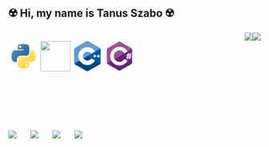## ☢️ Hi, my name is Tanus Szabo ☢️



<p>
  <img align="right" height=200 src="https://github-readme-stats.vercel.app/api/top-langs/?username=tanusszabo&theme=calm&layout=compact"/>
  <img align="right" width=20></a>
  <img align="right" height=200 src="https://github-readme-stats.vercel.app/api?username=tanusszabo&theme=calm&show_icons=true&rank_icon=github&include_all_commits=true" />
  
  <div align="left"><br>
    <img height="60" width="60" src="https://github.com/devicons/devicon/blob/master/icons/python/python-original.svg">
    <img height="60" width="60" src="https://upload.wikimedia.org/wikipedia/commons/b/b8/Fortran_logo.svg">
  <!--   <br><br> -->
    <img height="60" width="60" src="https://github.com/devicons/devicon/blob/master/icons/cplusplus/cplusplus-original.svg">
    <img height="60" width="60" src="https://github.com/devicons/devicon/blob/master/icons/csharp/csharp-original.svg">
  </div>
</p>

<br/><br/><br/><br/>

<div align="left"><br>
  <a href="mailto:tanusszabo@gmail.com">
    <img src="https://img.shields.io/badge/Gmail-D14836?style=for-the-badge&logo=gmail&logoColor=white&logoWidth=46.25" align="center" width=150></a>
  <img width=20></a>
  <a href="https://www.linkedin.com/in/tanusszabo/" target="_blank">
    <img src="https://img.shields.io/badge/LinkedIn-0077B5?style=for-the-badge&logo=linkedin&logoColor=white&logoWidth=23" align="center" width=150></a>
  <img width=20></a>
  <a href="https://www.youtube.com/c/tanusszabo" target="_blank">
    <img src="https://img.shields.io/badge/YouTube-FF0000?style=for-the-badge&logo=youtube&logoColor=white&logoWidth=28.25" align="center" width=150></a>
  <img width=20></a>
  <a href="https://www.instagram.com/tanusszabo" target="_blank">
    <img src="https://img.shields.io/badge/Instagram-E4405F?style=for-the-badge&logo=instagram&logoColor=white&logoWidth=10.75" align="center" width=150></a>
</div>

<img scr="logos/gmail.svg"> </img>
